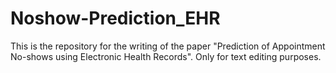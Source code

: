 # Noshow-Prediction_EHR
This is the repository for the writing of the paper "Prediction of Appointment No-shows using Electronic Health Records". 
Only for text editing purposes. 
